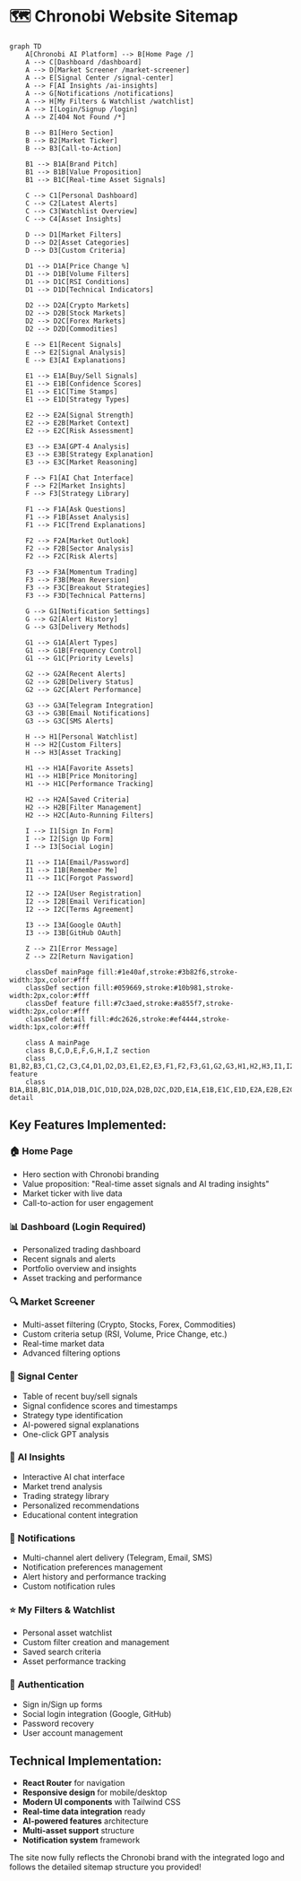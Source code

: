 # 🗺️ Chronobi Website Sitemap

```mermaid
graph TD
    A[Chronobi AI Platform] --> B[Home Page /]
    A --> C[Dashboard /dashboard]
    A --> D[Market Screener /market-screener]
    A --> E[Signal Center /signal-center]
    A --> F[AI Insights /ai-insights]
    A --> G[Notifications /notifications]
    A --> H[My Filters & Watchlist /watchlist]
    A --> I[Login/Signup /login]
    A --> Z[404 Not Found /*]
    
    B --> B1[Hero Section]
    B --> B2[Market Ticker]
    B --> B3[Call-to-Action]
    
    B1 --> B1A[Brand Pitch]
    B1 --> B1B[Value Proposition]
    B1 --> B1C[Real-time Asset Signals]
    
    C --> C1[Personal Dashboard]
    C --> C2[Latest Alerts]
    C --> C3[Watchlist Overview]
    C --> C4[Asset Insights]
    
    D --> D1[Market Filters]
    D --> D2[Asset Categories]
    D --> D3[Custom Criteria]
    
    D1 --> D1A[Price Change %]
    D1 --> D1B[Volume Filters]
    D1 --> D1C[RSI Conditions]
    D1 --> D1D[Technical Indicators]
    
    D2 --> D2A[Crypto Markets]
    D2 --> D2B[Stock Markets]
    D2 --> D2C[Forex Markets]
    D2 --> D2D[Commodities]
    
    E --> E1[Recent Signals]
    E --> E2[Signal Analysis]
    E --> E3[AI Explanations]
    
    E1 --> E1A[Buy/Sell Signals]
    E1 --> E1B[Confidence Scores]
    E1 --> E1C[Time Stamps]
    E1 --> E1D[Strategy Types]
    
    E2 --> E2A[Signal Strength]
    E2 --> E2B[Market Context]
    E2 --> E2C[Risk Assessment]
    
    E3 --> E3A[GPT-4 Analysis]
    E3 --> E3B[Strategy Explanation]
    E3 --> E3C[Market Reasoning]
    
    F --> F1[AI Chat Interface]
    F --> F2[Market Insights]
    F --> F3[Strategy Library]
    
    F1 --> F1A[Ask Questions]
    F1 --> F1B[Asset Analysis]
    F1 --> F1C[Trend Explanations]
    
    F2 --> F2A[Market Outlook]
    F2 --> F2B[Sector Analysis]
    F2 --> F2C[Risk Alerts]
    
    F3 --> F3A[Momentum Trading]
    F3 --> F3B[Mean Reversion]
    F3 --> F3C[Breakout Strategies]
    F3 --> F3D[Technical Patterns]
    
    G --> G1[Notification Settings]
    G --> G2[Alert History]
    G --> G3[Delivery Methods]
    
    G1 --> G1A[Alert Types]
    G1 --> G1B[Frequency Control]
    G1 --> G1C[Priority Levels]
    
    G2 --> G2A[Recent Alerts]
    G2 --> G2B[Delivery Status]
    G2 --> G2C[Alert Performance]
    
    G3 --> G3A[Telegram Integration]
    G3 --> G3B[Email Notifications]
    G3 --> G3C[SMS Alerts]
    
    H --> H1[Personal Watchlist]
    H --> H2[Custom Filters]
    H --> H3[Asset Tracking]
    
    H1 --> H1A[Favorite Assets]
    H1 --> H1B[Price Monitoring]
    H1 --> H1C[Performance Tracking]
    
    H2 --> H2A[Saved Criteria]
    H2 --> H2B[Filter Management]
    H2 --> H2C[Auto-Running Filters]
    
    I --> I1[Sign In Form]
    I --> I2[Sign Up Form]
    I --> I3[Social Login]
    
    I1 --> I1A[Email/Password]
    I1 --> I1B[Remember Me]
    I1 --> I1C[Forgot Password]
    
    I2 --> I2A[User Registration]
    I2 --> I2B[Email Verification]
    I2 --> I2C[Terms Agreement]
    
    I3 --> I3A[Google OAuth]
    I3 --> I3B[GitHub OAuth]
    
    Z --> Z1[Error Message]
    Z --> Z2[Return Navigation]
    
    classDef mainPage fill:#1e40af,stroke:#3b82f6,stroke-width:3px,color:#fff
    classDef section fill:#059669,stroke:#10b981,stroke-width:2px,color:#fff
    classDef feature fill:#7c3aed,stroke:#a855f7,stroke-width:2px,color:#fff
    classDef detail fill:#dc2626,stroke:#ef4444,stroke-width:1px,color:#fff
    
    class A mainPage
    class B,C,D,E,F,G,H,I,Z section
    class B1,B2,B3,C1,C2,C3,C4,D1,D2,D3,E1,E2,E3,F1,F2,F3,G1,G2,G3,H1,H2,H3,I1,I2,I3,Z1,Z2 feature
    class B1A,B1B,B1C,D1A,D1B,D1C,D1D,D2A,D2B,D2C,D2D,E1A,E1B,E1C,E1D,E2A,E2B,E2C,E3A,E3B,E3C,F1A,F1B,F1C,F2A,F2B,F2C,F3A,F3B,F3C,F3D,G1A,G1B,G1C,G2A,G2B,G2C,G3A,G3B,G3C,H1A,H1B,H1C,H2A,H2B,H2C,I1A,I1B,I1C,I2A,I2B,I2C,I3A,I3B detail
```

## Key Features Implemented:

### 🏠 **Home Page**
- Hero section with Chronobi branding
- Value proposition: "Real-time asset signals and AI trading insights"
- Market ticker with live data
- Call-to-action for user engagement

### 📊 **Dashboard** (Login Required)
- Personalized trading dashboard
- Recent signals and alerts
- Portfolio overview and insights
- Asset tracking and performance

### 🔍 **Market Screener**
- Multi-asset filtering (Crypto, Stocks, Forex, Commodities)
- Custom criteria setup (RSI, Volume, Price Change, etc.)
- Real-time market data
- Advanced filtering options

### 🎯 **Signal Center**
- Table of recent buy/sell signals
- Signal confidence scores and timestamps
- Strategy type identification
- AI-powered signal explanations
- One-click GPT analysis

### 🤖 **AI Insights**
- Interactive AI chat interface
- Market trend analysis
- Trading strategy library
- Personalized recommendations
- Educational content integration

### 🔔 **Notifications**
- Multi-channel alert delivery (Telegram, Email, SMS)
- Notification preferences management
- Alert history and performance tracking
- Custom notification rules

### ⭐ **My Filters & Watchlist**
- Personal asset watchlist
- Custom filter creation and management
- Saved search criteria
- Asset performance tracking

### 🔐 **Authentication**
- Sign in/Sign up forms
- Social login integration (Google, GitHub)
- Password recovery
- User account management

## Technical Implementation:
- **React Router** for navigation
- **Responsive design** for mobile/desktop
- **Modern UI components** with Tailwind CSS
- **Real-time data integration** ready
- **AI-powered features** architecture
- **Multi-asset support** structure
- **Notification system** framework

The site now fully reflects the Chronobi brand with the integrated logo and follows the detailed sitemap structure you provided!
